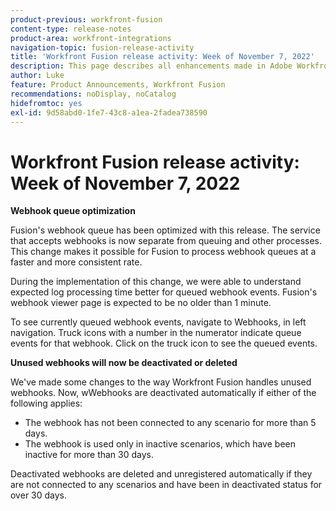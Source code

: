 ```yaml
---
product-previous: workfront-fusion
content-type: release-notes
product-area: workfront-integrations
navigation-topic: fusion-release-activity
title: 'Workfront Fusion release activity: Week of November 7, 2022'
description: This page describes all enhancements made in Adobe Workfront Fusion the week of November 7, 2022.
author: Luke
feature: Product Announcements, Workfront Fusion
recommendations: noDisplay, noCatalog
hidefromtoc: yes
exl-id: 9d58abd0-1fe7-43c8-a1ea-2fadea738590
---
```

# Workfront Fusion release activity: Week of November 7, 2022

**Webhook queue optimization**

Fusion's webhook queue has been optimized with this release. The service that accepts webhooks is now separate from queuing and other processes. This change makes it possible for Fusion to process webhook queues at a faster and more consistent rate.  

During the implementation of this change, we were able to understand expected log processing time better for queued webhook events. Fusion's webhook viewer page is expected to be no older than 1 minute. 

To see currently queued webhook events, navigate to Webhooks, in left navigation. Truck icons with a number in the numerator indicate queue events for that webhook. Click on the truck icon to see the queued events.


**Unused webhooks will now be deactivated or deleted**

We've made some changes to the way Workfront Fusion handles unused webhooks. Now, wWebhooks are deactivated automatically if either of the following applies:

* The webhook has not been connected to any scenario for more than 5 days.
* The webhook is used only in inactive scenarios, which have been inactive for more than 30 days.

Deactivated webhooks are deleted and unregistered automatically if they are not connected to any scenarios and have been in deactivated status for over 30 days.
